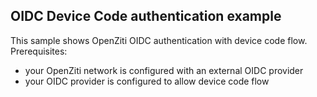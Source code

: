 OIDC Device Code authentication example
---

This sample shows OpenZiti OIDC authentication with device code flow. 
Prerequisites:
- your OpenZiti network is configured with an external OIDC provider
- your OIDC provider is configured to allow device code flow